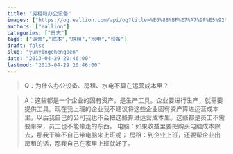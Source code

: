 ```yaml
---
title: "房租和办公设备"
images: ["https://og.eallion.com/api/og?title=%E6%88%BF%E7%A7%9F%E5%92%8C%E5%8A%9E%E5%85%AC%E8%AE%BE%E5%A4%87"]
authors: ["eallion"]
categories: ["日志"]
tags: ["运营","成本","房租","水电","设备"]
draft: false
slug: "yunyingchengben"
date: "2013-04-29 20:46:00"
lastmod: "2013-04-29 20:46:00"
---
```


> Q：为什么办公设备、房租、水电不算在运营成本里？

<blockquote>A：这些都是一个企业的固有资产，是生产工具。企业要进行生产，就需要提供工具。现在我上班的企业我不建议将这些企业固有资产算进运营成本里，以后我自己的公司我也不会把这些算进运营成本里。这些都是员工不需要带来，员工也不能带走的东西。
电脑：如果收益里要把购买电脑成本除去，那我干嘛不自己带电脑来上班呢；
房租：到企业上班，还要帮企业出房租的话，那我自己在家里上班就好了。</blockquote>
